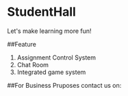 # StudentHall
Let's make learning more fun!

##Feature
1. Assignment Control System
2. Chat Room
3. Integrated game system

##For Business Pruposes
contact us on: